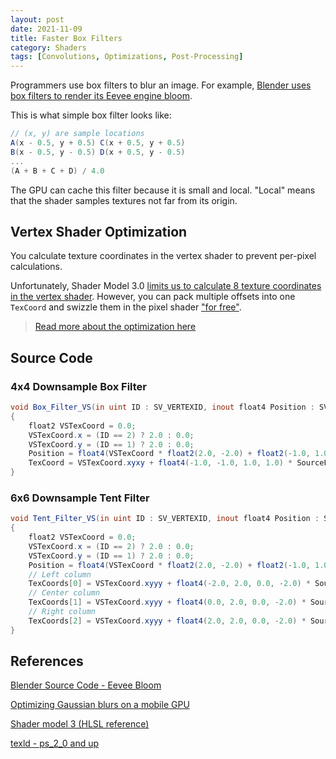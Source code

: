 ```yaml
---
layout: post
date: 2021-11-09
title: Faster Box Filters
category: Shaders
tags: [Convolutions, Optimizations, Post-Processing]
---
```


Programmers use box filters to blur an image. For example, [Blender uses box filters to render its Eevee engine bloom][0].

This is what simple box filter looks like:

```glsl
// (x, y) are sample locations
A(x - 0.5, y + 0.5) C(x + 0.5, y + 0.5)
B(x - 0.5, y - 0.5) D(x + 0.5, y - 0.5)
...
(A + B + C + D) / 4.0
```

The GPU can cache this filter because it is small and local. "Local" means that the shader samples textures not far from its origin.

## Vertex Shader Optimization

You calculate texture coordinates in the vertex shader to prevent per-pixel calculations.

Unfortunately, Shader Model 3.0 [limits us to calculate 8 texture coordinates in the vertex shader][2]. However, you can pack multiple offsets into one `TexCoord` and swizzle them in the pixel shader ["for free"][3].

> [Read more about the optimization here][1]

## Source Code

### 4x4 Downsample Box Filter

```glsl
void Box_Filter_VS(in uint ID : SV_VERTEXID, inout float4 Position : SV_POSITION, inout float4 TexCoord : TEXCOORD0)
{
    float2 VSTexCoord = 0.0;
    VSTexCoord.x = (ID == 2) ? 2.0 : 0.0;
    VSTexCoord.y = (ID == 1) ? 2.0 : 0.0;
    Position = float4(VSTexCoord * float2(2.0, -2.0) + float2(-1.0, 1.0), 0.0, 1.0);
    TexCoord = VSTexCoord.xyxy + float4(-1.0, -1.0, 1.0, 1.0) * SourcePixelSize.xyxy;
}
```

### 6x6 Downsample Tent Filter

```glsl
void Tent_Filter_VS(in uint ID : SV_VERTEXID, inout float4 Position : SV_POSITION, inout float4 TexCoords[3] : TEXCOORD0)
{
    float2 VSTexCoord = 0.0;
    VSTexCoord.x = (ID == 2) ? 2.0 : 0.0;
    VSTexCoord.y = (ID == 1) ? 2.0 : 0.0;
    Position = float4(VSTexCoord * float2(2.0, -2.0) + float2(-1.0, 1.0), 0.0, 1.0);
    // Left column
    TexCoords[0] = VSTexCoord.xyyy + float4(-2.0, 2.0, 0.0, -2.0) * SourcePixelSize.xyyy;
    // Center column
    TexCoords[1] = VSTexCoord.xyyy + float4(0.0, 2.0, 0.0, -2.0) * SourcePixelSize.xyyy;
    // Right column
    TexCoords[2] = VSTexCoord.xyyy + float4(2.0, 2.0, 0.0, -2.0) * SourcePixelSize.xyyy;
}
```

## References

[Blender Source Code - Eevee Bloom][0]

[Optimizing Gaussian blurs on a mobile GPU][1]

[Shader model 3 (HLSL reference)][2]

[texld - ps_2_0 and up][3]

[0]: https://github.com/blender/blender/blob/master/source/blender/draw/engines/eevee/eevee_bloom.c

[1]: http://www.sunsetlakesoftware.com/2013/10/21/optimizing-gaussian-blurs-mobile-gpu

[2]: https://docs.microsoft.com/en-us/windows/win32/direct3dhlsl/shader-model-3

[3]: https://docs.microsoft.com/en-us/windows/win32/direct3dhlsl/texld---ps-2-0#ps_3_0
